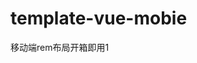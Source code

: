 <!--
 * @Description: In User Settings Edit
 * @Author: your name
 * @Date: 2019-08-28 22:17:15
 * @LastEditTime: 2019-08-28 22:21:48
 * @LastEditors: Please set LastEditors
 -->
# template-vue-mobie
移动端rem布局开箱即用1
